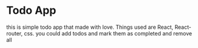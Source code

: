 # Todo App 

this is simple todo app that made with love. Things used are React, React-router, css. 
you could add todos and mark them as completed and remove all 